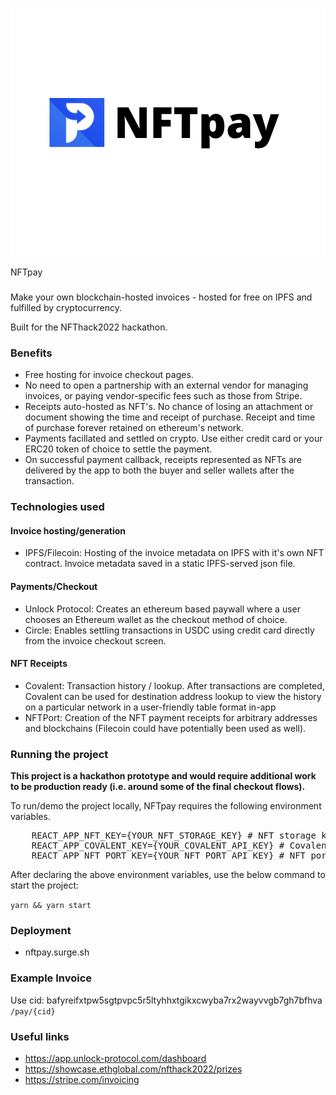 <p align='center'>
    <img src="./img/logo_3_2.png"/>
</p>

NFTpay

###

Make your own blockchain-hosted invoices - hosted for free on IPFS and fulfilled by cryptocurrency.

Built for the NFThack2022 hackathon.

### Benefits

- Free hosting for invoice checkout pages.
- No need to open a partnership with an external vendor for managing invoices, or paying vendor-specific fees such as those from Stripe.
- Receipts auto-hosted as NFT's. No chance of losing an attachment or document showing the time and receipt of purchase. Receipt and time of purchase forever retained on ethereum's network.
- Payments facillated and settled on crypto. Use either credit card or your ERC20 token of choice to settle the payment.
- On successful payment callback, receipts represented as NFTs are delivered by the app to both the buyer and seller wallets after the transaction.

### Technologies used

#### Invoice hosting/generation

- IPFS/Filecoin: Hosting of the invoice metadata on IPFS with it's own NFT contract. Invoice metadata saved in a static IPFS-served json file.

#### Payments/Checkout

- Unlock Protocol: Creates an ethereum based paywall where a user chooses an Ethereum wallet as the checkout method of choice.
- Circle: Enables settling transactions in USDC using credit card directly from the invoice checkout screen.

#### NFT Receipts

- Covalent: Transaction history / lookup. After transactions are completed, Covalent can be used for destination address lookup to view the history on a particular network in a user-friendly table format in-app
- NFTPort: Creation of the NFT payment receipts for arbitrary addresses and blockchains (Filecoin could have potentially been used as well).

### Running the project

<b>This project is a hackathon prototype and would require additional work to be production ready (i.e. around some of the final checkout flows).</b>

To run/demo the project locally, NFTpay requires the following environment variables.

<pre>
    REACT_APP_NFT_KEY={YOUR_NFT_STORAGE_KEY} # NFT storage key for IPFS.
    REACT_APP_COVALENT_KEY={YOUR_COVALENT_API_KEY} # Covalent key for the history page.
    REACT_APP_NFT_PORT_KEY={YOUR_NFT_PORT_API_KEY} # NFT port api key for receipt creation.
</pre>

After declaring the above environment variables, use the below command to start the project:

`yarn && yarn start`

###

### Deployment

<!-- https://surge.sh/ -->

- nftpay.surge.sh

### Example Invoice

Use cid: bafyreifxtpw5sgtpvpc5r5ltyhhxtgikxcwyba7rx2wayvvgb7gh7bfhva
`/pay/{cid}`

<!--

### Sponsors:
Circle - payments USDC
IPFS/Filecoin - hosting
Unlock - payment wall
Covalent - hostin
Opensea? (might not qualify)
Moralis? - payments

Demo flow:
* Stripe page - invoicing requires account and accepting cash payment
NFTpay
* Receipts without any centralized party
* No need for hosting


-->

### Useful links

- https://app.unlock-protocol.com/dashboard
- https://showcase.ethglobal.com/nfthack2022/prizes
- https://stripe.com/invoicing
